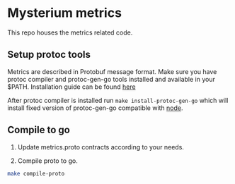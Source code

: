 # Mysterium metrics

This repo houses the metrics related code.

## Setup protoc tools

Metrics are described in Protobuf message format. Make sure you have protoc compiler and protoc-gen-go tools installed and available in your $PATH. Installation guide can be found [here](https://github.com/golang/protobuf)

After protoc compiler is installed run `make install-protoc-gen-go` which will install fixed version of protoc-gen-go compatible with [node](https://github.com/mysteriumnetwork/node).

## Compile to go

1. Update metrics.proto contracts according to your needs.

2. Compile proto to go.

```sh
make compile-proto
```
